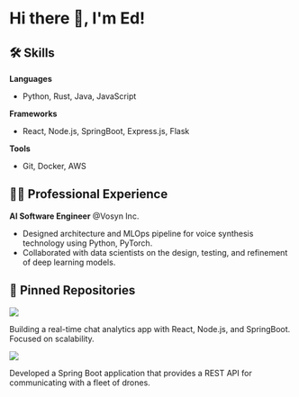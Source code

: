 # Hi there 👋, I'm Ed!


## 🛠 Skills

**Languages**

- Python, Rust, Java, JavaScript

**Frameworks**

- React, Node.js, SpringBoot, Express.js, Flask

**Tools**

- Git, Docker, AWS

## 👩‍💻 Professional Experience

**AI Software Engineer** @Vosyn Inc. 

- Designed architecture and MLOps pipeline for voice synthesis technology using Python, PyTorch.
- Collaborated with data scientists on the design, testing, and refinement of deep learning models.

## 📌 Pinned Repositories

<a href="https://github.com/edielam/Social-Metric-Tracker">
  <img src="https://github-readme-stats.vercel.app/api/pin/?username=edielam&repo=Social-Metric-Tracker"/>
</a>

Building a real-time chat analytics app with React, Node.js, and SpringBoot. Focused on scalability.

<a href="https://github.com/edielam/Drone-Dispatcher-App">
  <img src="https://github-readme-stats.vercel.app/api/pin/?username=edielam&repo=Drone-Dispatcher-App"/>
</a>

Developed a Spring Boot application that provides a REST API for communicating with a fleet of drones.
